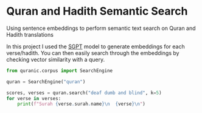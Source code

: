 # Quran and Hadith Semantic Search

Using sentence embeddings to perform semantic text search on Quran and Hadith translations

In this project I used the [SGPT](https://arxiv.org/abs/2202.08904) model to generate embeddings for each verse/hadith. You can then easily search through the embeddings by checking vector similarity with a query.

```py
from quranic.corpus import SearchEngine

quran = SearchEngine("quran")

scores, verses = quran.search("deaf dumb and blind", k=5)
for verse in verses:
    print(f"Surah {verse.surah.name}\n  {verse}\n")
```

